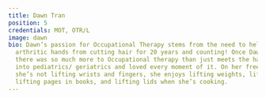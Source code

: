 ```yaml
---
title: Dawn Tran
position: 5
credentials: MOT, OTR/L
image: dawn
bio: Dawn’s passion for Occupational Therapy stems from the need to help her mom’s
  arthritic hands from cutting hair for 20 years and counting! Once Dawn found that
  there was so much more to Occupational therapy than just meets the hand, she dived
  into pediatrics/ geriatrics and loved every moment of it. On her free time, when
  she’s not lifting wrists and fingers, she enjoys lifting weights, lifting her nephew,
  lifting pages in books, and lifting lids when she’s cooking.
---
```


